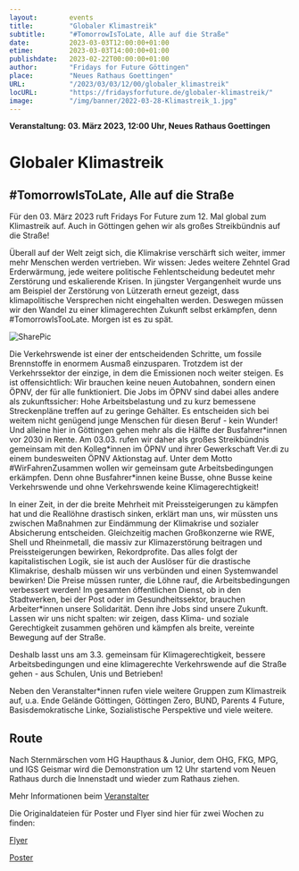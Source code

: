 ```yaml
---
layout:        events
title:         "Globaler Klimastreik"
subtitle:      "#TomorrowIsToLate, Alle auf die Straße"
date:          2023-03-03T12:00:00+01:00
etime:         2023-03-03T14:00:00+01:00
publishdate:   2023-02-22T00:00:00+01:00
author:        "Fridays for Future Göttingen"
place:         "Neues Rathaus Goettingen"
URL:           "/2023/03/03/12/00/globaler_klimastreik"
locURL:        "https://fridaysforfuture.de/globaler-klimastreik/"
image:         "/img/banner/2022-03-28-Klimastreik_1.jpg"
---
```


**Veranstaltung: 03. März 2023, 12:00 Uhr, Neues Rathaus Goettingen**

Globaler Klimastreik
===========

\#TomorrowIsToLate, Alle auf die Straße
-----------
Für den 03. März 2023 ruft Fridays For Future zum 12. Mal global zum Klimastreik auf. Auch in Göttingen gehen wir als großes Streikbündnis auf die Straße!

Überall auf der Welt zeigt sich, die Klimakrise verschärft sich weiter, immer mehr Menschen werden vertrieben. Wir wissen: Jedes weitere Zehntel Grad Erderwärmung, jede weitere politische Fehlentscheidung bedeutet mehr Zerstörung und eskalierende Krisen. In jüngster Vergangenheit wurde uns am Beispiel der Zerstörung von Lützerath erneut gezeigt, dass klimapolitische Versprechen nicht eingehalten werden. Deswegen müssen wir den Wandel zu einer klimagerechten Zukunft selbst erkämpfen, denn #TomorrowIsTooLate. Morgen ist es zu spät.

![SharePic](/img/event/2023-03-03-Sharepic_Klimastreik.png)

Die Verkehrswende ist einer der entscheidenden Schritte, um fossile Brennstoffe in enormem Ausmaß einzusparen. Trotzdem ist der Verkehrssektor der einzige, in dem die Emissionen noch weiter steigen. Es ist offensichtlich: Wir brauchen keine neuen Autobahnen, sondern einen ÖPNV, der für alle funktioniert. Die Jobs im ÖPNV sind dabei alles andere als zukunftssicher: Hohe Arbeitsbelastung und zu kurz bemessene Streckenpläne treffen auf zu geringe Gehälter. Es entscheiden sich bei weitem nicht genügend junge Menschen für diesen Beruf - kein Wunder! Und alleine hier in Göttingen gehen mehr als die Hälfte der
Busfahrer\*innen vor 2030 in Rente. Am 03.03. rufen wir daher als großes Streikbündnis gemeinsam mit den
Kolleg\*innen im ÖPNV und ihrer Gewerkschaft Ver.di zu einem bundesweiten ÖPNV Aktionstag auf. Unter dem Motto #WirFahrenZusammen wollen wir gemeinsam gute Arbeitsbedingungen erkämpfen. Denn ohne
Busfahrer\*innen keine Busse, ohne Busse keine Verkehrswende und ohne Verkehrswende keine Klimagerechtigkeit!

In einer Zeit, in der die breite Mehrheit mit Preissteigerungen zu kämpfen hat und die Reallöhne drastisch sinken, erklärt man uns, wir müssten uns zwischen Maßnahmen zur Eindämmung der Klimakrise und sozialer Absicherung entscheiden. Gleichzeitig machen Großkonzerne wie RWE, Shell und Rheinmetall, die massiv zur Klimazerstörung beitragen und Preissteigerungen bewirken, Rekordprofite. Das alles folgt der kapitalistischen Logik, sie ist auch der Auslöser für die drastische Klimakrise, deshalb müssen wir uns verbünden und einen Systemwandel bewirken! Die Preise müssen runter, die Löhne rauf, die Arbeitsbedingungen verbessert werden! Im gesamten öffentlichen Dienst, ob in den Stadtwerken, bei der Post oder im Gesundheitssektor, brauchen
Arbeiter\*innen unsere Solidarität. Denn ihre Jobs sind unsere Zukunft. Lassen wir uns nicht spalten: wir zeigen, dass Klima- und soziale Gerechtigkeit zusammen gehören und kämpfen als breite, vereinte Bewegung auf der Straße.

Deshalb lasst uns am 3.3. gemeinsam für Klimagerechtigkeit, bessere Arbeitsbedingungen und eine klimagerechte Verkehrswende auf die Straße gehen - aus Schulen, Unis und Betrieben!

Neben den Veranstalter*innen rufen viele weitere Gruppen zum Klimastreik
auf, u.a. Ende Gelände Göttingen, Göttingen Zero, BUND, Parents 4
Future, Basisdemokratische Linke, Sozialistische Perspektive und viele
weitere.


Route
------

Nach Sternmärschen vom HG Haupthaus & Junior, dem OHG, FKG, MPG, und IGS
Geismar wird die Demonstration um 12 Uhr startend vom Neuen Rathaus
durch die Innenstadt und wieder zum Rathaus ziehen.


Mehr Informationen beim [Veranstalter](https://fridaysforfuture.de/globaler-klimastreik/)

Die Originaldateien für Poster und Flyer sind hier für zwei Wochen zu
finden:

[Flyer](/img/event/2023-03-03-Flyer_Klimastreik.pdf)

[Poster](/img/event/2023-03-03-Poster_Klimastreik.pdf) 